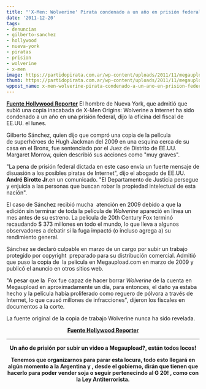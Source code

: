 ```yaml
---
title: "'X-Men: Wolverine' Pirata condenado a un año en prisión federal"
date: '2011-12-20'
tags:
- denuncias
- gilberto-sanchez
- hollywood
- nueva-york
- piratas
- prision
- wolverine
- x-men
image: https://partidopirata.com.ar/wp-content/uploads/2011/11/megaupload.jpg
thumb: https://partidopirata.com.ar/wp-content/uploads/2011/11/megaupload-150x150.jpg
wppost_name: x-men-wolverine-pirata-condenado-a-un-ano-en-prision-federal
---
```


<strong><a href="http://www.hollywoodreporter.com/thr-esq/x-men-wolverine-pirate-sentenced-hugh-jackman-275453" target="_blank">Fuente Hollywood Reporter</a></strong>
El hombre de Nueva York, que admitió que subió una copia inacabada de X-Men Origins: Wolverine a Internet ha sido condenado a un año en una prisión federal, dijo la oficina del fiscal de EE.UU. el lunes.

Gilberto Sánchez, quien dijo que compró una copia de la película de superhéroes de Hugh Jackman del 2009 en una esquina cerca de su casa en el Bronx, fue sentenciado por el Juez de Distrito de EE.UU. Margaret Morrow, quien describió sus acciones como "muy graves".

"La pena de prisión federal dictada en este caso envía un fuerte mensaje de disuasión a los posibles piratas de Internet", dijo el abogado de EE.UU. <strong>André Birotte Jr.</strong>en un comunicado. "El Departamento de Justicia persegue y enjuicia a las personas que buscan robar la propiedad intelectual de esta nación".

El caso de Sánchez recibió mucha  atención en 2009 debido a que la edición sin terminar de toda la película de <em>Wolverine</em> apareció en línea un mes antes de su estreno. La película de 20th Century Fox terminó recaudando $ 373 millones en todo el mundo, lo que lleva a algunos observadores a debatir si la fuga impactó (o incluso agrega a) su rendimiento general.

Sánchez se declaró culpable en marzo de un cargo por subir un trabajo protegido por copyright  preparado para su distribución comercial. Admitió que puso la copia de  la película en Megaupload.com en marzo de 2009 y publicó el anuncio en otros sitios web.

"A pesar que la  Fox fue capaz de hacer borrar <em>Wolverine</em> de la cuenta en Megaupload en aproximadamente un día, para entonces, el daño ya estaba hecho y la película había proliferado como reguero de pólvora a través de Internet, lo que causó millones de infracciones", dijeron los fiscales en documentos a la corte.
<p style="text-align: left;">La fuente original de la copia de trabajo <em></em>Wolverine nunca ha sido revelada.</p>
<p style="text-align: center;">
<strong><a href="http://www.hollywoodreporter.com/thr-esq/x-men-wolverine-pirate-sentenced-hugh-jackman-275453" target="_blank">Fuente Hollywood Reporter</a></strong></p>


<hr />
<p style="text-align: center;"><strong>Un año de prisión por subir un video a Megaupload?, están todos locos!</strong></p>
<p style="text-align: center;"><strong>Tenemos que organizarnos para parar esta locura, todo esto llegará en algún momento a la Argentina y , desde el gobierno, dirán que tienen que hacerlo para poder vender soja o seguir pertenecindo al G 20! , como con la Ley Antiterrorista.</strong></p>
&nbsp;
